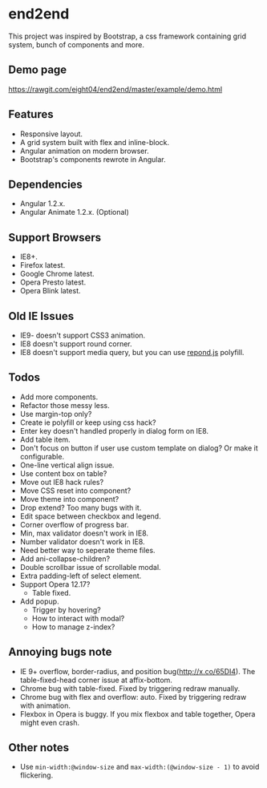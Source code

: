 end2end
=======
This project was inspired by Bootstrap, a css framework containing grid system, bunch of components and more.

Demo page
---------
<https://rawgit.com/eight04/end2end/master/example/demo.html>

Features
--------
* Responsive layout.
* A grid system built with flex and inline-block.
* Angular animation on modern browser.
* Bootstrap's components rewrote in Angular.

Dependencies
------------
* Angular 1.2.x.
* Angular Animate 1.2.x. (Optional)

Support Browsers
----------------
* IE8+.
* Firefox latest.
* Google Chrome latest.
* Opera Presto latest.
* Opera Blink latest.

Old IE Issues
-------------
* IE9- doesn't support CSS3 animation.
* IE8 doesn't support round corner.
* IE8 doesn't support media query, but you can use [repond.js][respond-js] polyfill.

[respond-js]: https://github.com/scottjehl/Respond

Todos
-----
* Add more components.
* Refactor those messy less.
* Use margin-top only?
* Create ie polyfill or keep using css hack?
* Enter key doesn't handled properly in dialog form on IE8.
* Add table item.
* Don't focus on button if user use custom template on dialog? Or make it configurable.
* One-line vertical align issue.
* Use content box on table?
* Move out IE8 hack rules?
* Move CSS reset into component?
* Move theme into component?
* Drop extend? Too many bugs with it.
* Edit space between checkbox and legend.
* Corner overflow of progress bar.
* Min, max validator doesn't work in IE8.
* Number validator doesn't work in IE8.
* Need better way to seperate theme files.
* Add ani-collapse-children?
* Double scrollbar issue of scrollable modal.
* Extra padding-left of select element.
* Support Opera 12.17?
	- Table fixed.
* Add popup.
	- Trigger by hovering?
	- How to interact with modal?
	- How to manage z-index?

Annoying bugs note
------------------
* IE 9+ overflow, border-radius, and position bug(http://x.co/65DI4). The table-fixed-head corner issue at affix-bottom.
* Chrome bug with table-fixed. Fixed by triggering redraw manually.
* Chrome bug with flex and overflow: auto. Fixed by triggering redraw with animation.
* Flexbox in Opera is buggy. If you mix flexbox and table together, Opera might even crash.

Other notes
-----------
* Use `min-width:@window-size` and `max-width:(@window-size - 1)` to avoid flickering.
